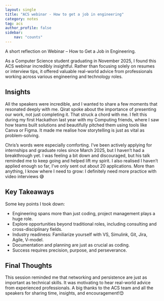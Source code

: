 ```yaml
---
layout: single
title: "ACS webinar - How to get a job in engineering"
category: notes
tag: acs
author_profile: false
sidebar:
    nav: "counts"
---
```


A short reflection on Webinar – How to Get a Job in Engineering.

As a Computer Science student graduating in November 2025, I found this ACS webinar incredibly insightful. Rather than focusing solely on resumes or interview tips, it offered valuable real-world advice from professionals working across various engineering and technology roles.


## Insights
All the speakers were incredible, and I wanted to share a few moments that resonated deeply with me.
Qirat spoke about the importance of presenting our work, not just completing it. That struck a chord with me. I felt this during my first Hackathon last year with my Computing friends, where I saw how teams built solutions and beautifully pitched them using tools like Canva or Figma. It made me realise how storytelling is just as vital as problem-solving.

Chris’s words were especially comforting. I’ve been actively applying for internships and graduate roles since March 2025, but I haven’t had a breakthrough yet. I was feeling a bit down and discouraged, but his talk reminded me to keep going and helped lift my spirit.
I also realised I haven’t applied enough so far, I’ve only sent out about 20 applications. More than anything, I know where I need to grow: I definitely need more practice with video interviews 😅


## Key Takeaways
Some key points I took down:
- Engineering spans more than just coding, project management plays a huge role.
- Explore opportunities beyond traditional roles, including consulting and cross-disciplinary fields.
- Industry readiness: Familiarize yourself with VS, Simulink, Git, Jira, Agile, V-model.
- Documentation and planning are just as crucial as coding.
- Success requires precision, purpose, and perseverance.


## Final Thoughts
This session reminded me that networking and persistence are just as important as technical skills. It was motivating to hear real-world advice from experienced professionals. 
A big thanks to the ACS team and all the speakers for sharing time, insights, and encouragement!😊